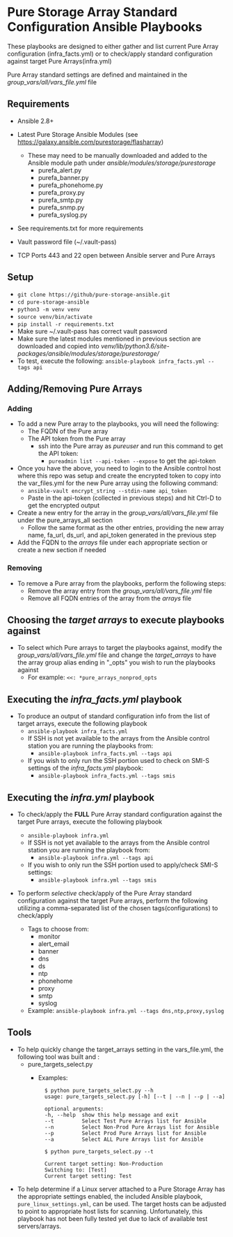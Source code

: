 # Pure Storage Array Standard Configuration Ansible Playbooks

These playbooks are designed to either gather and list current Pure Array configuration (infra_facts.yml) or to check/apply standard configuration against target Pure Arrays(infra.yml)

Pure Array standard settings are defined and maintained in the *group_vars/all/vars_file.yml* file

## Requirements

- Ansible 2.8+
- Latest Pure Storage Ansible Modules (see https://galaxy.ansible.com/purestorage/flasharray)
    - These may need to be manually downloaded and added to the Ansible module path under *ansible/modules/storage/purestorage*
        - purefa_alert.py
        - purefa_banner.py
        - purefa_phonehome.py
        - purefa_proxy.py
        - purefa_smtp.py
        - purefa_snmp.py
        - purefa_syslog.py

- See requirements.txt for more requirements
- Vault password file (~/.vault-pass)
- TCP Ports 443 and 22 open between Ansible server and Pure Arrays

## Setup

- `git clone https://github/pure-storage-ansible.git`
- `cd pure-storage-ansible`
- `python3 -m venv venv`
- `source venv/bin/activate`
- `pip install -r requirements.txt`
- Make sure ~/.vault-pass has correct vault password
- Make sure the latest modules mentioned in previous section are downloaded and copied into *venv/lib/python3.6/site-packages/ansible/modules/storage/purestorage/*
- To test, execute the following:  `ansible-playbook infra_facts.yml --tags api`

## Adding/Removing Pure Arrays

### Adding

- To add a new Pure array to the playbooks, you will need the following:
    - The FQDN of the Pure array
    - The API token from the Pure array
        - ssh into the Pure array as *pureuser* and run this command to get the API token:
            - `pureadmin list --api-token --expose` to get the api-token
- Once you have the above, you need to login to the Ansible control host where this repo was setup and create the encrypted token to copy into the var_files.yml for the new Pure array using the following command:
    - `ansible-vault encrypt_string --stdin-name api_token`
    - Paste in the api-token (collected in previous steps) and hit Ctrl-D to get the encrypted output
- Create a new entry for the array in the *group_vars/all/vars_file.yml* file under the pure_arrays_all section
    - Follow the same format as the other entries, providing the new array name, fa_url, ds_url, and api_token generated in the previous step
- Add the FQDN to the *arrays* file under each appropriate section or create a new section if needed

### Removing

- To remove a Pure array from the playbooks, perform the following steps:
    - Remove the array entry from the *group_vars/all/vars_file.yml* file
    - Remove all FQDN entries of the array from the *arrays* file

## Choosing the *target arrays* to execute playbooks against

- To select which Pure arrays to target the playbooks against, modify the *group_vars/all/vars_file.yml* file and change the *target_arrays* to have the array group alias ending in "_opts" you wish to run the playbooks against
    - For example:  `<<: *pure_arrays_nonprod_opts`


## Executing the *infra_facts.yml* playbook

- To produce an output of standard configuration info from the list of target arrays, execute the following playbook
    - `ansible-playbook infra_facts.yml`
    - If SSH is not yet available to the arrays from the Ansible control station you are running the playbooks from:
        - `ansible-playbook infra_facts.yml --tags api`
    - If you wish to only run the SSH portion used to check on SMI-S settings of the *infra_facts.yml* playbook:
        - `ansible-playbook infra_facts.yml --tags smis`
    
## Executing the *infra.yml* playbook

- To check/apply the **FULL** Pure Array standard configuration against the target Pure arrays, execute the following playbook
    - `ansible-playbook infra.yml`
    - If SSH is not yet available to the arrays from the Ansible control station you are running the playbook from:
        - `ansible-playbook infra.yml --tags api`
    - If you wish to only run the SSH portion used to apply/check SMI-S settings:
        - `ansible-playbook infra.yml --tags smis`

- To perform *selective* check/apply of the Pure Array standard configuration against the target Pure arrays, perform the following utilizing a comma-separated list of the chosen tags(configurations) to check/apply
    - Tags to choose from:
        - monitor
        - alert_email
        - banner
        - dns
        - ds
        - ntp
        - phonehome
        - proxy
        - smtp
        - syslog
    - Example: `ansible-playbook infra.yml --tags dns,ntp,proxy,syslog`

## Tools

- To help quickly change the target_arrays setting in the vars_file.yml, the following tool was built and :
    - pure_targets_select.py
        - Examples:

                $ python pure_targets_select.py --h
                usage: pure_targets_select.py [-h] [--t | --n | --p | --a]
            
                optional arguments:
                -h, --help  show this help message and exit
                --t         Select Test Pure Arrays list for Ansible
                --n         Select Non-Prod Pure Arrays list for Ansible
                --p         Select Prod Pure Arrays list for Ansible
                --a         Select ALL Pure Arrays list for Ansible

                $ python pure_targets_select.py --t

                Current target setting: Non-Production
                Switching to: [Test]
                Current target setting: Test
 
- To help determine if a Linux server attached to a Pure Storage Array has the appropriate settings enabled, the included Ansible playbook, `pure_linux_settings.yml`, can be used.  The target hosts can be adjusted to point to appropriate host lists for scanning.  Unfortunately, this playbook has not been fully tested yet due to lack of available test servers/arrays.
